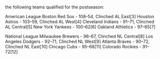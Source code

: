 the following teams qualified for the postseason:

American League
Boston Red Sox - 108–54, Clinched AL East[3]
Houston Astros - 103–59, Clinched AL West[4]
Cleveland Indians - 91–71, Clinched AL Central[5]
New York Yankees - 100–62[6]
Oakland Athletics - 97–65[7]


National League
Milwaukee Brewers - 96–67, Clinched NL Central[8]
Los Angeles Dodgers - 92–71, Clinched NL West[9]
Atlanta Braves - 90–72, Clinched NL East[10]
Chicago Cubs - 95–68[11]
Colorado Rockies - 91–72[12]
